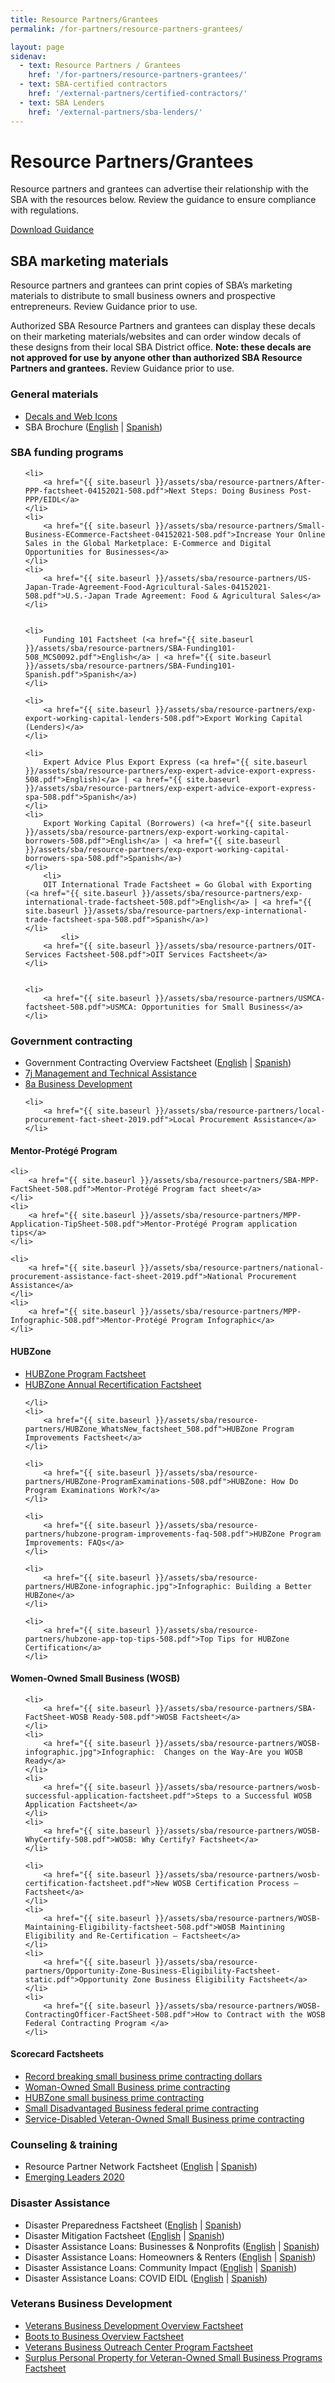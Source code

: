 ```yaml
---
title: Resource Partners/Grantees
permalink: /for-partners/resource-partners-grantees/

layout: page
sidenav:
  - text: Resource Partners / Grantees
    href: '/for-partners/resource-partners-grantees/'
  - text: SBA-certified contractors
    href: '/external-partners/certified-contractors/'
  - text: SBA Lenders
    href: '/external-partners/sba-lenders/'
---
```


# Resource Partners/Grantees

Resource partners and grantees can advertise their relationship with the SBA with the resources below.  Review the guidance to ensure compliance with regulations.

<a class="usa-button" href="{{ site.baseurl }}/assets/sba/resource-partners/guidance-usage-of-logo.pdf">Download Guidance</a>

## SBA marketing materials

Resource partners and grantees can print copies of SBA’s marketing materials to distribute to small business owners and prospective entrepreneurs.  Review Guidance prior to use.

Authorized SBA Resource Partners and grantees can display these decals on their marketing materials/websites and can order window decals of these designs from their local SBA District office. <strong>Note:  these decals are not approved for use by anyone other than authorized SBA Resource Partners and grantees.</strong> Review Guidance prior to use.
<!-- comment -->

### General materials

<ul>
	<li>
		<a href="{{ site.baseurl }}/assets/sba/resource-partners/decals-and-icons.zip">Decals and Web Icons</a>
	</li>
	<li>
		SBA Brochure (<a href="{{ site.baseurl }}/assets/sba/resource-partners/SBA-Brochure-FINAL-nobleeds-nocontact.pdf">English</a> | <a href="{{ site.baseurl }}/assets/sba/resource-partners/SBA-Brochure-Spanish_HQ.pdf">Spanish</a>)
	</li>
</ul>

<!--
### Coronavirus (COVID-19)
<ul>
<li>SBA Disaster Assistance in Response to the Coronavirus (<a href="{{ site.baseurl }}/assets/sba/resource-partners/SBA-Disaster-Assistance-Resources-for-Businesses.pdf">English</a> | <a href="{{ site.baseurl }}/assets/sba/resource-partners/Asistencia-de-Desastre-de-la-SBA-en-Respuesta-al-Coronavirus.pdf">Spanish</a>)
	</li>
</ul>
-->

### SBA funding programs
<ul>

	<li>
		<a href="{{ site.baseurl }}/assets/sba/resource-partners/After-PPP-factsheet-04152021-508.pdf">Next Steps: Doing Business Post-PPP/EIDL</a>
	</li>
	<li>
		<a href="{{ site.baseurl }}/assets/sba/resource-partners/Small-Business-ECommerce-Factsheet-04152021-508.pdf">Increase Your Online Sales in the Global Marketplace: E-Commerce and Digital Opportunities for Businesses</a>
	</li>
	<li>
		<a href="{{ site.baseurl }}/assets/sba/resource-partners/US-Japan-Trade-Agreement-Food-Agricultural-Sales-04152021-508.pdf">U.S.-Japan Trade Agreement: Food & Agricultural Sales</a>
	</li>


	<li>
		Funding 101 Factsheet (<a href="{{ site.baseurl }}/assets/sba/resource-partners/SBA-Funding101-508_MCS0092.pdf">English</a> | <a href="{{ site.baseurl }}/assets/sba/resource-partners/SBA-Funding101-Spanish.pdf">Spanish</a>)
	</li>

	<li>
		<a href="{{ site.baseurl }}/assets/sba/resource-partners/exp-export-working-capital-lenders-508.pdf">Export Working Capital (Lenders)</a>
	</li>

	<li>
		Expert Advice Plus Export Express (<a href="{{ site.baseurl }}/assets/sba/resource-partners/exp-expert-advice-export-express-508.pdf">English)</a> | <a href="{{ site.baseurl }}/assets/sba/resource-partners/exp-expert-advice-export-express-spa-508.pdf">Spanish</a>)
	</li>
	<li>
		Export Working Capital (Borrowers) (<a href="{{ site.baseurl }}/assets/sba/resource-partners/exp-export-working-capital-borrowers-508.pdf">English</a> | <a href="{{ site.baseurl }}/assets/sba/resource-partners/exp-export-working-capital-borrowers-spa-508.pdf">Spanish</a>)
	</li>
		<li>		
		OIT International Trade Factsheet = Go Global with Exporting (<a href="{{ site.baseurl }}/assets/sba/resource-partners/exp-international-trade-factsheet-508.pdf">English</a> | <a href="{{ site.baseurl }}/assets/sba/resource-partners/exp-international-trade-factsheet-spa-508.pdf">Spanish</a>)
	</li>
			<li>		
		<a href="{{ site.baseurl }}/assets/sba/resource-partners/OIT-Services Factsheet-508.pdf">OIT Services Factsheet</a>
	</li>
	

	<li>		
		<a href="{{ site.baseurl }}/assets/sba/resource-partners/USMCA-factsheet-508.pdf">USMCA: Opportunities for Small Business</a>
	</li>
</ul>

### Government contracting
<ul>
	<li>
		Government Contracting Overview Factsheet (<a href="{{ site.baseurl }}/assets/sba/resource-partners/SBA-GovernmentContracting-508_MCS0091.pdf">English</a> | <a href="{{ site.baseurl }}/assets/sba/resource-partners/SBA-GovernmentContracting-Spanish-508.pdf">Spanish</a>)
	</li>
	<li>
		<a href="{{ site.baseurl }}/assets/sba/resource-partners/7j-fact-sheet-2019.pdf">7j Management and Technical Assistance</a>
	</li>
	<li>
		<a href="{{ site.baseurl }}/assets/sba/resource-partners/8a-fact-sheet-2019.pdf">8a Business Development</a>
	</li>

	<li>
		<a href="{{ site.baseurl }}/assets/sba/resource-partners/local-procurement-fact-sheet-2019.pdf">Local Procurement Assistance</a>
	</li>
</ul>

#### Mentor-Protégé Program

	<li>
		<a href="{{ site.baseurl }}/assets/sba/resource-partners/SBA-MPP-FactSheet-508.pdf">Mentor-Protégé Program fact sheet</a>
	</li>
	<li>
		<a href="{{ site.baseurl }}/assets/sba/resource-partners/MPP-Application-TipSheet-508.pdf">Mentor-Protégé Program application tips</a>
	</li>

	<li>
		<a href="{{ site.baseurl }}/assets/sba/resource-partners/national-procurement-assistance-fact-sheet-2019.pdf">National Procurement Assistance</a>
	</li>
	<li>
		<a href="{{ site.baseurl }}/assets/sba/resource-partners/MPP-Infographic-508.pdf">Mentor-Protégé Program Infographic</a>
	</li>

</ul>

#### HUBZone
<ul>
	<li>
		<a href="{{ site.baseurl }}/assets/sba/resource-partners/hubzone-fact-sheet.pdf">HUBZone Program Factsheet</a>
	</li>
	<li>
		<a href="{{ site.baseurl }}/assets/sba/resource-partners/hz-recertification-factsheet-508.pdf">HUBZone Annual Recertification Factsheet</a>
	
	</li>
	<li>
		<a href="{{ site.baseurl }}/assets/sba/resource-partners/HUBZone_WhatsNew_factsheet_508.pdf">HUBZone Program Improvements Factsheet</a>
	</li>
	
	<li>
		<a href="{{ site.baseurl }}/assets/sba/resource-partners/HUBZone-ProgramExaminations-508.pdf">HUBZone: How Do Program Examinations Work?</a>
	</li>
	
	<li>
		<a href="{{ site.baseurl }}/assets/sba/resource-partners/hubzone-program-improvements-faq-508.pdf">HUBZone Program Improvements: FAQs</a>
	</li>
	
	<li>
		<a href="{{ site.baseurl }}/assets/sba/resource-partners/HUBZone-infographic.jpg">Infographic: Building a Better HUBZone</a>
	</li>

	<li>
		<a href="{{ site.baseurl }}/assets/sba/resource-partners/hubzone-app-top-tips-508.pdf">Top Tips for HUBZone Certification</a>
	</li>
	
	
</ul>

#### Women-Owned Small Business (WOSB)
<ul>

	<li>
		<a href="{{ site.baseurl }}/assets/sba/resource-partners/SBA-FactSheet-WOSB Ready-508.pdf">WOSB Factsheet</a>
	</li>
	<li>
		<a href="{{ site.baseurl }}/assets/sba/resource-partners/WOSB-infographic.jpg">Infographic:  Changes on the Way-Are you WOSB Ready</a>
	</li>
	<li>
		<a href="{{ site.baseurl }}/assets/sba/resource-partners/wosb-successful-application-factsheet.pdf">Steps to a Successful WOSB Application Factsheet</a>
	</li>
	<li>
		<a href="{{ site.baseurl }}/assets/sba/resource-partners/WOSB-WhyCertify-508.pdf">WOSB: Why Certify? Factsheet</a>
	</li>

	<li>
		<a href="{{ site.baseurl }}/assets/sba/resource-partners/wosb-certification-factsheet.pdf">New WOSB Certification Process – Factsheet</a>
	</li>
	<li>
		<a href="{{ site.baseurl }}/assets/sba/resource-partners/WOSB-Maintaining-Eligibility-factsheet-508.pdf">WOSB Maintining Eligibility and Re-Certification – Factsheet</a>
	</li>
	<li>
		<a href="{{ site.baseurl }}/assets/sba/resource-partners/Opportunity-Zone-Business-Eligibility-Factsheet-static.pdf">Opportunity Zone Business Eligibility Factsheet</a>
	</li>
	<li>
		<a href="{{ site.baseurl }}/assets/sba/resource-partners/WOSB-ContractingOfficer-FactSheet-508.pdf">How to Contract with the WOSB Federal Contracting Program </a>
	</li>

	
</ul>

#### Scorecard Factsheets
<ul>
<li><a href="https://www.sba.gov/document/support--record-breaking-small-business-prime-contracting-dollars-factsheet">Record breaking small business prime contracting dollars</a></li>
<li><a href="https://www.sba.gov/document/support--woman-owned-small-business-prime-contracting-factsheet">Woman-Owned Small Business prime contracting</a></li>
<li><a href="https://www.sba.gov/document/support--hubzone-small-business-prime-contracting-factsheet">HUBZone small business prime contracting</a></li>
<li><a href="https://www.sba.gov/document/support--small-disadvantaged-business-federal-prime-contracting-factsheet">Small Disadvantaged Business federal prime contracting</a></li>
<li><a href="https://www.sba.gov/document/support--service-disabled-veteran-owned-small-business-prime-contracting-factsheet">Service-Disabled Veteran-Owned Small Business prime contracting</a></li>
</ul>


### Counseling & training
<ul>
	<li>
		Resource Partner Network Factsheet (<a href="{{ site.baseurl }}/assets/sba/resource-partners/SBA-ResourcePartnerNetwork-508_MCS0090.pdf">English</a> | <a href="{{ site.baseurl }}/assets/sba/resource-partners/SBA-ResourcePartnerNetwork-Spanish-508.pdf">Spanish</a>)
	</li>
	<li>
		<a href="{{ site.baseurl }}/assets/sba/resource-partners/emerging-leaders-flyer-static.pdf">Emerging Leaders 2020</a>
	</li>
</ul>


### Disaster Assistance
<ul>
	<li>
		Disaster Preparedness Factsheet (<a href="{{ site.baseurl }}/assets/sba/resource-partners/Disaster-Preparedness-Factsheet-508.pdf">English</a> | <a href="{{ site.baseurl }}/assets/sba/resource-partners/Disaster-Preparedness-Factsheet-sp.pdf">Spanish</a>)
	</li>
	<li>
		Disaster Mitigation Factsheet (<a href="{{ site.baseurl }}/assets/sba/resource-partners/disaster-mitigation-factsheet-508.pdf">English</a> | <a href="{{ site.baseurl }}/assets/sba/resource-partners/disaster-mitigation-factsheet-sp.pdf">Spanish</a>)
	</li>
	<li>
		Disaster Assistance Loans: Businesses & Nonprofits (<a href="{{ site.baseurl }}/assets/sba/resource-partners/SBA-Disaster-Assistance-Loans-Businesses-Nonprofits-508.pdf">English</a> | <a href="{{ site.baseurl }}/assets/sba/resource-partners/SBA-Disaster-Assistance-Loans-Businesses-Nonprofits-sp.pdf">Spanish</a>)
	</li>
	<li>
		Disaster Assistance Loans: Homeowners & Renters (<a href="{{ site.baseurl }}/assets/sba/resource-partners/SBA-Disaster-Assistance-Loans-Homeowners-Renters-508.pdf">English</a> | <a href="{{ site.baseurl }}/assets/sba/resource-partners/SBA-Disaster-Assistance-Loans-Homeowners-Renters-sp.pdf">Spanish</a>)
	</li>
	<li>
		Disaster Assistance Loans: Community Impact (<a href="{{ site.baseurl }}/assets/sba/resource-partners/SBA-Disaster-Assistance-Loans-Community-Impact-508.pdf">English</a> | <a href="{{ site.baseurl }}/assets/sba/resource-partners/SBA-Disaster-Assistance-Loans-Community-Impact-sp.pdf">Spanish</a>)
	</li>
	<li>
		Disaster Assistance Loans: COVID EIDL (<a href="{{ site.baseurl }}/assets/sba/resource-partners/COVID-EIDL-Program-Overview-Flyer-508.pdf">English</a> | <a href="{{ site.baseurl }}/assets/sba/resource-partners/COVID-EIDL-Program-Overview-Flyer-Spanish-508.pdf">Spanish</a>)
	</li>
</ul>


###  Veterans Business Development

<ul>
	<li>
		<a href="{{ site.baseurl }}/assets/sba/resource-partners/OVBD-101.pdf">Veterans Business Development Overview Factsheet</a></li>
	<li>
		<a href="{{ site.baseurl }}/assets/sba/resource-partners/B2B-Factsheet.pdf">Boots to Business Overview Factsheet</a></li>
	<li>
		<a href="{{ site.baseurl }}/assets/sba/resource-partners/VBOC-Factsheet-508.pdf">Veterans Business Outreach Center Program Factsheet</a></li>
	<li>
		<a href="{{ site.baseurl }}/assets/sba/resource-partners/VOSB-surplus-property-factsheet-v1.3-508.pdf">Surplus Personal Property for Veteran-Owned Small Business Programs Factsheet</a></li>
</ul>



